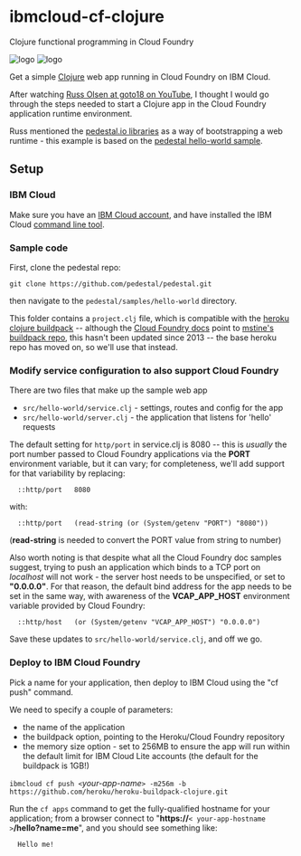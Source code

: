 # ibmcloud-cf-clojure
Clojure functional programming in Cloud Foundry

![logo](https://upload.wikimedia.org/wikipedia/commons/8/85/Clojure-icon.png) ![logo](https://pbs.twimg.com/profile_images/1151235235968716800/VJI_bxtd_400x400.jpg)

Get a simple [Clojure](https://clojure.org) web app running in Cloud Foundry on IBM Cloud.

After watching [Russ Olsen at goto18 on YouTube](https://www.youtube.com/watch?v=0if71HOyVjY), I thought I would go
through the steps needed to start a Clojure app in the Cloud Foundry application runtime environment.

Russ mentioned the [pedestal.io libraries](https://pedestal.io) as a way of bootstrapping a web runtime - this example is based on the [pedestal hello-world sample](https://github.com/pedestal/pedestal/tree/master/samples/hello-world).

## Setup 

### IBM Cloud 
Make sure you have an [IBM Cloud account](https://cloud.ibm.com), and have installed the IBM Cloud [command line tool](https://cloud.ibm.com/docs/cli?topic=cloud-cli-install-ibmcloud-cli).

### Sample code
First, clone the pedestal repo:
```
git clone https://github.com/pedestal/pedestal.git
```
then navigate to the `pedestal/samples/hello-world` directory.

This folder contains a `project.clj` file, which is compatible with the [heroku clojure buildpack](https://github.com/heroku/heroku-buildpack-clojure) -- although the [Cloud Foundry docs](https://github.com/cloudfoundry-community/cf-docs-contrib/wiki/Buildpacks#community-created) point to [mstine's buildpack repo](https://github.com/mstine/heroku-buildpack-clojure), this hasn't been updated since 2013 -- the base heroku repo has moved on, so we'll use that instead.

### Modify service configuration to also support Cloud Foundry
There are two files that make up the sample web app

+ `src/hello-world/service.clj` - settings, routes and config for the app
+ `src/hello-world/server.clj` - the application that listens for 'hello' requests

The default setting for `http/port` in service.clj is 8080 -- this is *usually* the port number passed to Cloud Foundry applications via the **PORT** environment variable, but it can vary; for completeness, we'll add support for that variability by replacing:
```
  ::http/port   8080
```
with:
```
  ::http/port   (read-string (or (System/getenv "PORT") "8080"))
```
(**read-string** is needed to convert the PORT value from string to number)

Also worth noting is that despite what all the Cloud Foundry doc samples suggest, trying to push an application which binds to a TCP port on *localhost* will not work - the server host needs to be unspecified, or set to **"0.0.0.0"**. For that reason, the default bind address for the app needs to be set in the same way, with awareness of the **VCAP_APP_HOST** environment variable provided by Cloud Foundry:
```
  ::http/host   (or (System/getenv "VCAP_APP_HOST") "0.0.0.0")
```
Save these updates to `src/hello-world/service.clj`, and off we go.

### Deploy to IBM Cloud Foundry

Pick a name for your application, then deploy to IBM Cloud using the "cf push" command. 

We need to specify a couple of parameters:
+ the name of the application
+ the buildpack option, pointing to the Heroku/Cloud Foundry repository
+ the memory size option - set to 256MB to ensure the app will run within the default limit for IBM Cloud Lite accounts (the default for the buildpack is 1GB!)


`ibmcloud cf push <`*your-app-name*`> -m256m -b https://github.com/heroku/heroku-buildpack-clojure.git` 


Run the `cf apps` command to get the fully-qualified hostname for your application; from a browser connect to "**https://**`< your-app-hostname >`**/hello?name=me**", and you should see something like:

```
  Hello me!
```
